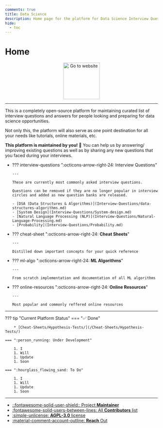 ```yaml
---
comments: true
title: Data Science 
description: Home page for the platform for Data Science Interview Questions 
hide:
  - toc
---
```


# Home

<p align="center">
  <a href="https://singhsidhukuldeep.github.io/data-science-interview-prep/">
    <img src="https://repository-images.githubusercontent.com/275878203/13719500-bb75-11ea-8f3a-be2ffb87a6a2" width="120" alt="Go to website">
  </a>
</p>

---

This is a completely open-source platform for maintaining curated list of interview questions and answers for people looking and preparing for data science opportunities.

Not only this, the platform will also serve as one point destination for all your needs like tutorials, online materials, etc.

**This platform is maintained by you!** 🤗 You can help us by answering/ improving existing questions as well as by sharing any new questions that you faced during your interviews.

<div class="grid cards" markdown>

-   ??? interview-questions ":octicons-arrow-right-24: Interview Questions"

        ---

        These are currently most commonly asked interview questions. 

        Questions can be removed if they are no longer popular in interview circles and added as new question banks are released.

        - [DSA (Data Structures & Algorithms)](Interview-Questions/data-structures-algorithms.md)
        - [System Design](Interview-Questions/System-design.md)
        - [Natural Language Processing (NLP)](Interview-Questions/Natural-Language-Processing.md)
        - [Probability](Interview-Questions/Probability.md)

-   ??? cheat-sheet ":octicons-arrow-right-24: __Cheat Sheets__"

        ---

        Distilled down important concepts for your quick reference

-   ??? ml-algo ":octicons-arrow-right-24: __ML Algorithms__"

        ---

        From scratch implementation and documentation of all ML algorithms

-   ??? online-resources ":octicons-arrow-right-24: __Online Resources__"

        ---

        Most popular and commonly reffered online resources

</div>

---

??? tip "Current Platform Status"
    === ":white_check_mark: Done"

        * [Cheat-Sheets/Hypothesis-Tests/](/Cheat-Sheets/Hypothesis-Tests/)

    === ":person_running: Under Development"

        1. I
        1. Will
        1. Update
        1. Soon

    === ":hourglass_flowing_sand: To Do"

        1. I
        1. Will
        1. Update
        1. Soon





---

<div class="grid cards" markdown>

- [::fontawesome-solid-user-shield:: Project __Maintainer__](https://github.com/singhsidhukuldeep)
- [:fontawesome-solid-users-between-lines: All __Contributors__ list](https://github.com/singhsidhukuldeep/data-science-interview-prep/graphs/contributors)
- [:simple-unlicense: __AGPL-3.0__ license](https://github.com/singhsidhukuldeep/singhsidhukuldeep.github.io#AGPL-3.0-1-ov-file)
- [:material-comment-account-outline: __Reach__ Out](/contact)

</div>

